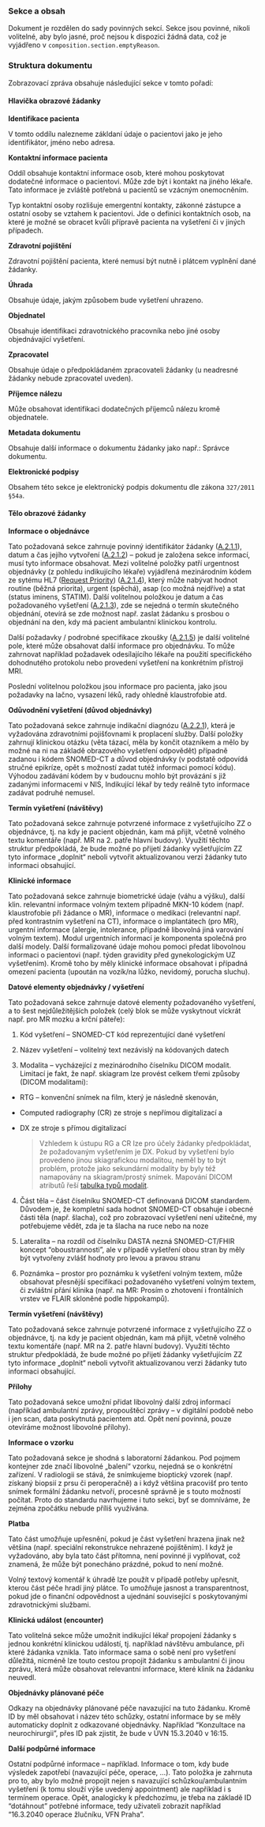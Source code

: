 ### Sekce a obsah

Dokument je rozdělen do sady povinných sekcí. Sekce jsou povinné, nikoli volitelné, aby bylo jasné, proč nejsou k dispozici žádná data, což je vyjádřeno v `composition.section.emptyReason`.

### Struktura dokumentu

Zobrazovací zpráva obsahuje následující sekce v tomto pořadí:

#### Hlavička obrazové žádanky

**Identifikace pacienta**

V tomto oddílu nalezneme zákldaní údaje o pacientovi jako je jeho identifikátor, jméno nebo adresa.

**Kontaktní informace pacienta**

Oddíl obsahuje kontaktní informace osob, které mohou poskytovat dodatečné informace o pacientovi. Může zde být i kontakt na jiného lékaře. Tato informace je zvláště potřebná u pacientů se vzácným onemocněním.

Typ kontaktní osoby rozlišuje emergentní kontakty, zákonné zástupce a ostatní osoby se vztahem k pacientovi. Jde o definici kontaktních osob, na které je možné se obracet kvůli přípravě pacienta na vyšetření či v jiných případech.

**Zdravotní pojištění**

Zdravotní pojištění pacienta, které nemusí být nutně i plátcem vyplnění dané žádanky. 

**Úhrada**

Obsahuje údaje, jakým způsobem bude vyšetření uhrazeno.

**Objednatel**

Obsahuje identifikaci zdravotnického pracovníka nebo jiné osoby objednávající vyšetření.

**Zpracovatel**

Obsahuje údaje o předpokládaném zpracovateli žádanky (u neadresné žádanky nebude zpracovatel uveden).

**Příjemce nálezu**

Může obsahovat identifikaci dodatečných příjemců nálezu kromě objednatele.

**Metadata dokumentu**

Obsahuje další informace o dokumentu žádanky jako např.: Správce dokumentu.

**Elektronické podpisy**

Obsahem této sekce je elektronický podpis dokumentu dle zákona `327/2011 §54a`.

#### Tělo obrazové žádanky

**Informace o objednávce**

Tato požadovaná sekce zahrnuje povinný identifikátor žádanky ([A.2.1.1](StructureDefinition-ImageOrderInformationCz-definitions.html#key_ImageOrderInformationCz.orderDetails.identifier)), datum a čas jejího vytvoření ([A.2.1.2](StructureDefinition-ImageOrderInformationCz-definitions.html#key_ImageOrderInformationCz.orderDetails.dateTime)) – pokud je založena sekce informací, musí tyto informace obsahovat. Mezi volitelné položky patří urgentnost objednávky (z pohledu indikujícího lékaře) vyjádřená mezinárodním kódem ze sytému HL7 ([Request Priority](https://hl7.org/fhir/valueset-request-priority.html)) ([A.2.1.4](StructureDefinition-ImageOrderInformationCz-definitions.html#key_ImageOrderInformationCz.orderDetails.urgency)), který může nabývat hodnot routine (běžná priorita), urgent (spěchá), asap (co možná nejdříve) a stat (status iminens, STATIM). Další volitelnou položkou je datum a čas požadovaného vyšetření  ([A.2.1.3](StructureDefinition-ImageOrderInformationCz-definitions.html#key_ImageOrderInformationCz.orderDetails.requestedExecdateTime)), zde se nejedná o termín skutečného objednání, otevírá se zde možnost např. zaslat žádanku s prosbou o objednání na den, kdy má pacient ambulantní klinickou kontrolu.

Další požadavky / podrobné specifikace zkoušky ([A.2.1.5](StructureDefinition-ImageOrderInformationCz-definitions.html#key_ImageOrderInformationCz.orderDetails.orderText)) je další volitelné pole, které může obsahovat další informace pro objednávku. To může zahrnovat například požadavek odesílajícího lékaře na použití specifického dohodnutého protokolu nebo provedení vyšetření na konkrétním přístroji MRI.

Poslední volitelnou položkou jsou informace pro pacienta, jako jsou požadavky na lačno, vysazení léků, rady ohledně klaustrofobie atd.

**Odůvodnění vyšetření (důvod objednávky)**

Tato požadovaná sekce zahrnuje indikační diagnózu ([A.2.2.1](StructureDefinition-ImageOrderInformationCz-definitions.html#key_ImageOrderInformationCz.orderReason.problem)), která je vyžadována zdravotními pojišťovnami k proplacení služby. Další položky zahrnují klinickou otázku (věta tázací, měla by končit otazníkem a mělo by možné na ni na základě obrazového vyšetření odpovědět) případně zadanou i kódem SNOMED-CT a důvod objednávky (v podstatě odpovídá stručné epikríze, opět s možností zadat tutéž informaci pomocí kódu). Výhodou zadávání kódem by v budoucnu mohlo být provázání s již zadanými informacemi v NIS, Indikující lékař by tedy reálně tyto informace zadávat podruhé nemusel. 

**Termín vyšetření (návštěvy)**

Tato požadovaná sekce zahrnuje potvrzené informace z vyšetřujícího ZZ o objednávce, tj. na kdy je pacient objednán, kam má přijít, včetně volného textu komentáře (např. MR na 2. patře hlavní budovy). Využití těchto struktur předpokládá, že bude možné po přijetí žádanky vyšetřujícím ZZ tyto informace „doplnit“ neboli vytvořit aktualizovanou verzi žádanky tuto informaci obsahující.

**Klinické informace**

Tato požadovaná sekce zahrnuje biometrické údaje (váhu a výšku), další klin. relevantní informace volným textem případně MKN-10 kódem (např. klaustrofobie při žádance o MR), informace o medikaci (relevantní např. před kontrastním vyšetření na CT), informace o implantátech (pro MR), urgentní informace (alergie, intolerance, případně libovolná jiná varování volným textem). Modul urgentních informací je komponenta společná pro další modely. Další formalizované údaje mohou pomoci předat libovolnou informaci o pacientovi (např. týden gravidity před gynekologickým UZ vyšetřením). Kromě toho by měly klinické informace obsahovat i případná omezení pacienta (upoután na vozík/na lůžko, nevidomý, porucha sluchu).

**Datové elementy objednávky / vyšetření**

Tato požadovaná sekce zahrnuje datové elementy požadovaného vyšetření, a to šest nejdůležitějších položek (celý blok se může vyskytnout víckrát např. pro MR mozku a krční páteře):

1)	Kód vyšetření – SNOMED-CT kód reprezentující dané vyšetření

2)	Název vyšetření – volitelný text nezávislý na kódovaných datech

3)	Modalita – vycházející z mezinárodního číselníku DICOM modalit. Limitací je fakt, že např. skiagram lze provést celkem třemi způsoby (DICOM modalitami):

   - RTG – konvenční snímek na film, který je následně skenován,
   - Computed radiography (CR) ze stroje s nepřímou digitalizací a 
   - DX ze stroje s přímou digitalizací

        > Vzhledem k ústupu RG a CR lze pro účely žádanky předpokládat, že požadovaným vyšetřením je DX. Pokud by vyšetření bylo provedeno jinou skiagrafickou modalitou, neměl by to být problém, protože jako sekundární modality by byly též namapovány na skiagram/prostý snímek. Mapování DICOM atributů řeší [tabulka typů modalit](scope-and-content-cs.html#tabulka-typů-modalit).

4)	Část těla – část číselníku SNOMED-CT definovaná DICOM standardem. Důvodem je, že kompletní sada hodnot SNOMED-CT obsahuje i obecné části těla (např. šlacha), což pro zobrazovací vyšetření není užitečné, my potřebujeme vědět, zda je ta šlacha na ruce nebo na noze

5)	Lateralita – na rozdíl od číselníku DASTA nezná SNOMED-CT/FHIR koncept “oboustrannosti”, ale v případě vyšetření obou stran by měly být vytvořeny zvlášť hodnoty pro levou a pravou stranu

6)	Poznámka – prostor pro poznámku k vyšetření volným textem, může obsahovat přesnější specifikaci požadovaného vyšetření volným textem, či zvláštní přání klinika (např. na MR: Prosím o zhotovení i frontálních vrstev ve FLAIR skloněné podle hippokampů).

**Termín vyšetření (návštěvy)**

Tato požadovaná sekce zahrnuje potvrzené informace z vyšetřujícího ZZ o objednávce, tj. na kdy je pacient objednán, kam má přijít, včetně volného textu komentáře (např. MR na 2. patře hlavní budovy). Využití těchto struktur předpokládá, že bude možné po přijetí žádanky vyšetřujícím ZZ tyto informace „doplnit“ neboli vytvořit aktualizovanou verzi žádanky tuto informaci obsahující.

**Přílohy**

Tato požadovaná sekce umožní přidat libovolný další zdroj informací (například ambulantní zprávy, propouštěcí zprávy – v digitální podobě nebo i jen scan, data poskytnutá pacientem atd. Opět není povinná, pouze otevíráme možnost libovolné přílohy).

**Informace o vzorku**

Tato požadovaná sekce je shodná s laboratorní žádankou. Pod pojmem kontejner zde značí libovolné „balení“ vzorku, nejedná se o konkrétní zařízení. V radiologii se stává, že snímkujeme bioptický vzorek (např. získaný biopsií z prsu či peroperačně) a i když většina pracovišť pro tento snímek formální žádanku netvoří, procesně správně je s touto možností počítat. Proto do standardu navrhujeme i tuto sekci, byť se domníváme, že zejména zpočátku nebude příliš využívána.

**Platba**

Tato část umožňuje upřesnění, pokud je část vyšetření hrazena jinak než většina (např. speciální rekonstrukce nehrazené pojištěním). I když je vyžadováno, aby byla tato část přítomna, není povinné ji vyplňovat, což znamená, že může být ponecháno prázdné, pokud to není možné.

Volný textový komentář k úhradě lze použít v případě potřeby upřesnit, kterou část péče hradí jiný plátce. To umožňuje jasnost a transparentnost, pokud jde o finanční odpovědnost a ujednání související s poskytovanými zdravotnickými službami.

**Klinická událost (encounter)**

Tato volitelná sekce může umožnit indikující lékař propojení žádanky s jednou konkrétní klinickou událostí, tj. například návštěvu ambulance, při které žádanka vznikla. Tato informace sama o sobě není pro vyšetření důležitá, nicméně lze touto cestou propojit žádanku s ambulantní či jinou zprávu, která může obsahovat relevantní informace, které klinik na žádanku neuvedl. 

**Objednávky plánované péče**

Odkazy na objednávky plánované péče navazující na tuto žádanku. Kromě ID by měl obsahovat i název této schůzky, ostatní informace by se měly automaticky doplnit z odkazované objednávky. Například “Konzultace na neurochirurgii”, přes ID pak zjistit, že bude v ÚVN 15.3.2040 v 16:15.

**Další podpůrné informace**

Ostatní podpůrné informace – například. Informace o tom, kdy bude výsledek zapotřebí (navazující péče, operace, …). Tato položka je zahrnuta pro to, aby bylo možné propojit nejen s navazující schůzkou/ambulantním vyšetření (k tomu slouží výše uvedený appointment) ale například i s termínem operace. Opět, analogicky k předchozímu, je třeba na základě ID “dotáhnout” potřebné informace, tedy uživateli zobrazit například “16.3.2040 operace žlučníku, VFN Praha”.